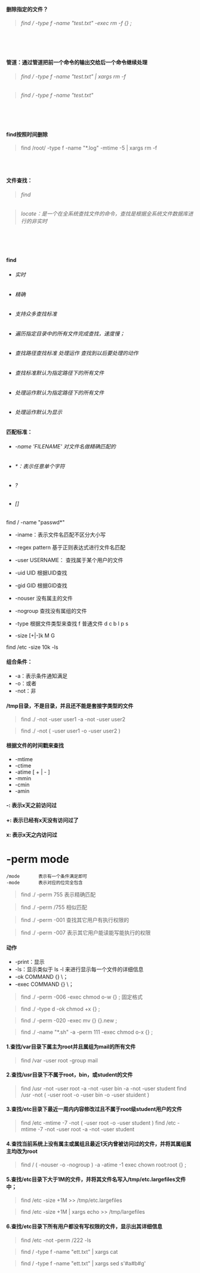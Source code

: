 #### 删除指定的文件？
> ###### find / -type f -name "test.txt" -exec rm -f {} \;

<br>

<br>

#### 管道：通过管道把前一个命令的输出交给后一个命令继续处理
> ###### find / -type f -name "test.txt" | xargs rm -f 

> ###### find / -type f -name "test.txt"

<br>

<br>

#### find按照时间删除

> find /root/ -type f -name "*.log" -mtime -5 | xargs rm -f  

<br>

<br>

#### 文件查找：

> ###### find

> ###### locate：是一个在全系统查找文件的命令，查找是根据全系统文件数据库进行的非实时

<br>

<br>


#### find
  * ###### 实时
  * ###### 精确
  * ###### 支持众多查找标准
  * ###### 遍历指定目录中的所有文件完成查找，速度慢；
  * ###### 查找路径查找标准  处理运作  查找到以后要处理的动作
  * ###### 查找标准默认为指定路径下的所有文件
  * ###### 处理运作默认为指定路径下的所有文件
  * ###### 处理运作默认为显示

#### 匹配标准：
  * ###### -name 'FILENAME'      对文件名做精确匹配的
  * ###### *：表示任意单个字符
  * ###### ?
  * ###### []


find / -name "passwd*"

* -iname：表示文件名匹配不区分大小写
* -regex pattern   基于正则表达式进行文件名匹配

* -user USERNAME： 查找属于某个用户的文件
* -uid UID  根据UID查找
* -gid GID  根据GID查找
* -nouser     没有属主的文件
* -nogroup   查找没有属组的文件

* -type       根据文件类型来查找
    f       普通文件
    d
    c
    b
    l
    p
    s
        
* -size
    [+|-]k
    M
    G
        
find /etc -size 10k -ls


#### 组合条件：
* -a：表示条件通知满足
* -o：或者
* -not：非
            
            
#### /tmp目录，不是目录，并且还不能是套接字类型的文件

> find ./ -not -user user1 -a -not -user user2

> find ./ -not \( -user user1 -o -user user2 \)


#### 根据文件的时间戳来查找
* -mtime
* -ctime
* -atime
    [ + | - ] 
* -mmin
* -cmin
* -amin       
    

            
#### -: 表示x天之前访问过
#### +: 表示已经有x天没有访问过了
#### x: 表示x天之内访问过

# -perm mode
    
    /mode       表示有一个条件满足即可
    -mode       表示对应的位完全包含

> find ./ -perm 755       表示精确匹配

> find ./ -perm /755     相似匹配
              
> find ./ -perm -001      查找其它用户有执行权限的

> find ./ -perm -007      表示其它用户能读能写能执行的权限


#### 动作
* -print：显示
* -ls：显示类似于 ls -l 来进行显示每一个文件的详细信息
* -ok COMMAND {} \；
* -exec COMMAND {} \；

> find ./ -perm -006 -exec chmod o-w {} \;            固定格式

> find ./ -type d -ok chmod +x {} \;

> find ./ -perm -020 -exec mv {} {}.new \;

> find ./ -name "*.sh" -a -perm 111 -exec chmod o-x {} \;

#### 1.查找/var目录下属主为root并且属组为mail的所有文件
> find /var -user root -group mail

#### 2.查找/usr目录下不属于root，bin，或student的文件
> find /usr -not -user root -a -not -user bin -a -not -user student
> find /usr -not \( -user root -o -user bin -o -user stuident \)

#### 3.查找/etc目录下最近一周内内容修改过且不属于root级student用户的文件
> find /etc -mtime -7 -not \( -user root -o -user student \)
> find /etc -mtime -7 -not -user root -a -not -user student

#### 4.查找当前系统上没有属主或属组且最近1天内曾被访问过的文件，并将其属组属主均改为root
> find / \( -nouser -o -nogroup \) -a -atime -1 exec chown root:root {} \;

#### 5.查找/etc目录下大于1M的文件，并将其文件名写入/tmp/etc.largefiles文件中；
> find /etc -size +1M >> /tmp/etc.largefiles

> find /etc -size +1M | xargs echo >> /tmp/largefiles


#### 6.查找/etc目录下所有用户都没有写权限的文件，显示出其详细信息
> find /etc -not -perm /222 -ls


> find / -type f -name "ett.txt" | xargs cat

> find / -type f -name "ett.txt" | xargs sed s'#a#b#g'

